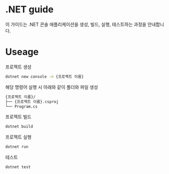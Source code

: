# .NET guide
이 가이드는 .NET 콘솔 애플리케이션을 생성, 빌드, 실행, 테스트하는 과정을 안내합니다.

# Useage
프로젝트 생성
```bash
dotnet new console -n {프로젝트 이름}
```

해당 명령어 실행 시 아래와 같이 폴더와 파일 생성
```bash
{프로젝트 이름}/
├── {프로젝트 이름}.csproj
└── Program.cs
```

프로젝트 빌드
```bash
dotnet build
```

프로젝트 실행
```bash
dotnet run
```

테스트
```bash
dotnet test
```